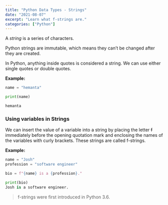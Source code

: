 ```yaml
---
title: "Python Data Types - Strings"
date: "2021-08-07"
excerpt: "Learn what f-strings are."
categories: ["Python"]
---
```


A _string_ is a series of characters.

Python strings are immutable, which means they can’t be changed after they are created.

In Python, anything inside quotes is considered a string. We can use either single quotes or double quotes.

**Example:**

```py {numberLines}
name = "hemanta"

print(name)

hemanta
```

### Using variables in Strings

We can insert the value of a variable into a string by placing the letter ~~f~~ immediately before the opening quotation mark and enclosing the names of the variables with curly brackets. These strings are called f-strings.

**Example:**

```py {numberLines}
name = "Josh"
profession = "software engineer"

bio = f"{name} is a {profession}."

print(bio)
Josh is a software engineer.
```

> f-strings were first introduced in Python 3.6.
